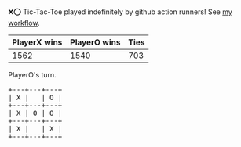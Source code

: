 :x::o: Tic-Tac-Toe played indefinitely by github action runners! See [my workflow](.github/workflows/play.yaml).

|PlayerX wins|PlayerO wins|Ties|
|-|-|-|
|1562|1540|703|

PlayerO's turn.

<pre>
+---+---+---+
| X |   | O |
+---+---+---+
| X | O | O |
+---+---+---+
| X |   | X |
+---+---+---+
</pre>